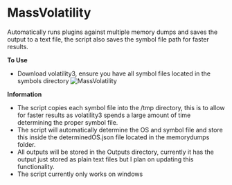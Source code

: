 # MassVolatility
Automatically runs plugins against multiple memory dumps and saves the output to a text file, the script also saves the symbol file path for faster results. 

**To Use**
- Download volatility3, ensure you have all symbol files located in the symbols directory
![MassVolatility](https://github.com/Liebershnitzel/MassVolatility/assets/49920398/2af07c05-520b-4bf8-a76f-47021ac6ae63)


**Information**

- The script copies each symbol file into the /tmp directory, this is to allow for faster results as volatility3 spends a large amount of time determining the proper symbol file.
- The script will automatically determine the OS and symbol file and store this inside the determinedOS.json file located in the memorydumps folder.
- All outputs will be stored in the Outputs directory, currently it has the output just stored as plain text files but I plan on updating this functionality.
- The script currently only works on windows
